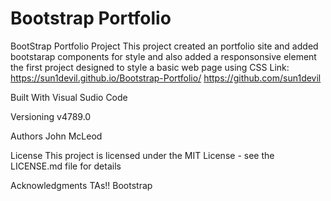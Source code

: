# Bootstrap Portfolio
BootStrap Portfolio Project
This project created an portfolio site and added bootstarap components for style and also added a responsonsive element the first project designed to style a basic web page using CSS
Link:
https://sun1devil.github.io/Bootstrap-Portfolio/
https://github.com/sun1devil

Built With
Visual Sudio Code

Versioning
v4789.0

Authors
John McLeod

License
This project is licensed under the MIT License - see the LICENSE.md file for details

Acknowledgments
TAs!!
Bootstrap
